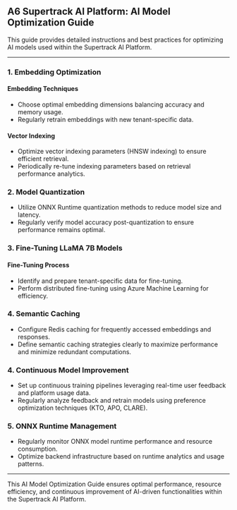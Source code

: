 ## **A6 Supertrack AI Platform: AI Model Optimization Guide**

This guide provides detailed instructions and best practices for optimizing AI models used within the Supertrack AI Platform.

---

### **1\. Embedding Optimization**

#### **Embedding Techniques**

* Choose optimal embedding dimensions balancing accuracy and memory usage.  
* Regularly retrain embeddings with new tenant-specific data.

#### **Vector Indexing**

* Optimize vector indexing parameters (HNSW indexing) to ensure efficient retrieval.  
* Periodically re-tune indexing parameters based on retrieval performance analytics.

### **2\. Model Quantization**

* Utilize ONNX Runtime quantization methods to reduce model size and latency.  
* Regularly verify model accuracy post-quantization to ensure performance remains optimal.

### **3\. Fine-Tuning LLaMA 7B Models**

#### **Fine-Tuning Process**

* Identify and prepare tenant-specific data for fine-tuning.  
* Perform distributed fine-tuning using Azure Machine Learning for efficiency.

### **4\. Semantic Caching**

* Configure Redis caching for frequently accessed embeddings and responses.  
* Define semantic caching strategies clearly to maximize performance and minimize redundant computations.

### **4\. Continuous Model Improvement**

* Set up continuous training pipelines leveraging real-time user feedback and platform usage data.  
* Regularly analyze feedback and retrain models using preference optimization techniques (KTO, APO, CLARE).

### **5\. ONNX Runtime Management**

* Regularly monitor ONNX model runtime performance and resource consumption.  
* Optimize backend infrastructure based on runtime analytics and usage patterns.

---

This AI Model Optimization Guide ensures optimal performance, resource efficiency, and continuous improvement of AI-driven functionalities within the Supertrack AI Platform.

